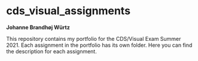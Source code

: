 # cds_visual_assignments
**Johanne Brandhøj Würtz**

This repository contains my portfolio for the CDS/Visual Exam Summer 2021. Each assignment in the portfolio has its own folder. Here you can find the description for each assignment.
